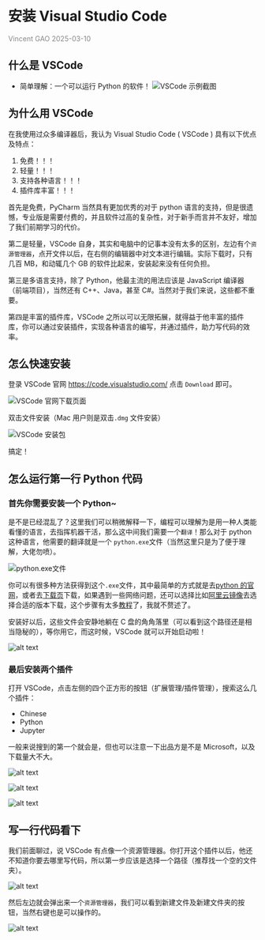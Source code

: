 # 安装 Visual Studio Code

<p style="color: #888;">Vincent GAO 2025-03-10<p\>

## 什么是 VSCode

- 简单理解：一个可以运行 Python 的软件！
  ![VSCode 示例截图](1.1asset/image1.png)

## 为什么用 VSCode

在我使用过众多编译器后，我认为 Visual Studio Code ( VSCode ) 具有以下优点及特点：

1. 免费！！！
2. 轻量！！！
3. 支持各种语言！！！
4. 插件库丰富！！！

首先是免费，PyCharm 当然具有更加优秀的对于 python 语言的支持，但是很遗憾，专业版是需要付费的，并且软件过高的复杂性，对于新手而言并不友好，增加了我们前期学习的代价。

第二是轻量，VSCode 自身，其实和电脑中的记事本没有太多的区别，左边有个`资源管理器`，点开文件以后，在右侧的编辑器中对文本进行编辑。实际下载时，只有几百 MB，和动辄几个 GB 的软件比起来，安装起来没有任何负担。

第三是多语言支持，除了 Python，他最主流的用法应该是 JavaScript 编译器（前端项目），当然还有 C++、Java，甚至 C#。当然对于我们来说，这些都不重要。

第四是丰富的插件库，VSCode 之所以可以无限拓展，就得益于他丰富的插件库，你可以通过安装插件，实现各种语言的编写，并通过插件，助力写代码的效率。

## 怎么快速安装

登录 VSCode 官网 https://code.visualstudio.com/ 点击 `Download` 即可。

![VSCode 官网下载页面](1.1asset/image2.png)

双击文件安装（Mac 用户则是双击`.dmg` 文件安装）

![VSCode 安装包](1.1asset/image3.png)

搞定！

## 怎么运行第一行 Python 代码

### 首先你需要安装一个 Python~

是不是已经混乱了？这里我们可以稍微解释一下，编程可以理解为是用一种人类能看懂的语言，去指挥机器干活，那么这中间我们需要一个`翻译`！那么对于 python 这种语言，他需要的翻译就是一个 `python.exe`文件（当然这里只是为了便于理解，大佬勿喷）。

![python.exe文件](1.1asset/image4.png)

你可以有很多种方法获得到这个`.exe`文件，其中最简单的方式就是去[python 的官网](https://www.python.org)，或者去[下载页](https://www.python.org/downloads/)下载，如果遇到一些网络问题，还可以选择比如[阿里云镜像](https://mirrors.aliyun.com/python-release/)去选择合适的版本下载，这个步骤有太多[教程](https://blog.csdn.net/lvaolan8888/article/details/137744679)了，我就不赘述了。

安装好以后，这些文件会安静地躺在 C 盘的角角落里（可以看到这个路径还是相当隐秘的），等你用它，而这时候，VSCode 就可以开始启动啦！

![alt text](1.1asset/image5.png)

### 最后安装两个插件

打开 VSCode，点击左侧的四个正方形的按钮（扩展管理/插件管理），搜索这么几个插件：

- Chinese
- Python
- Jupyter

一般来说搜到的第一个就会是，但也可以注意一下出品方是不是 Microsoft，以及下载量大不大。

![alt text](1.1asset/image6.png)

![alt text](1.1asset/image7.png)

![alt text](1.1asset/image8.png)

## 写一行代码看下

我们前面聊过，说 VSCode 有点像一个资源管理器。你打开这个插件以后，他还不知道你要去哪里写代码，所以第一步应该是选择一个路径（推荐找一个空的文件夹）。

![alt text](1.1asset/image9.png)

然后左边就会弹出来一个`资源管理器`，我们可以看到新建文件及新建文件夹的按钮，当然右键也是可以操作的。

![alt text](1.1asset/image10.png)

